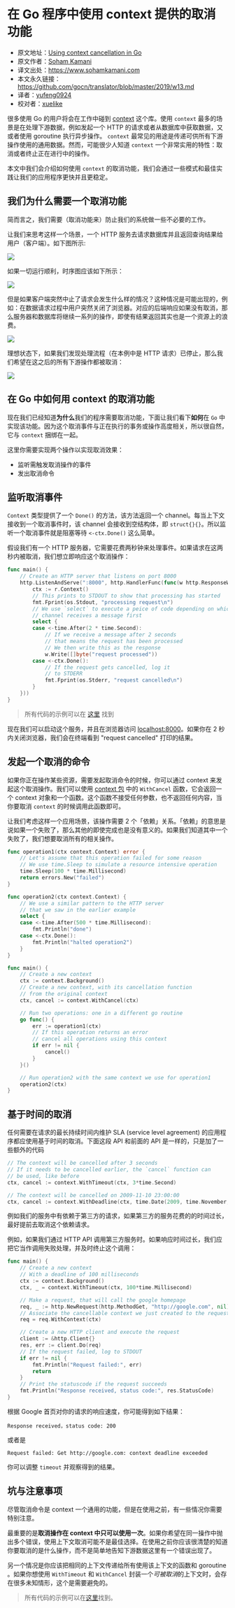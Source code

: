 # 在 Go 程序中使用 context 提供的取消功能

- 原文地址：[Using context cancellation in Go](https://www.sohamkamani.com/blog/golang/2018-06-17-golang-using-context-cancellation/)
- 原文作者：[Soham Kamani](https://www.packtpub.com/books/info/authors/soham-kamani)
- 译文出处：https://www.sohamkamani.com
- 本文永久链接：https://github.com/gocn/translator/blob/master/2019/w13.md
- 译者：[yufeng0924](https://github.com/yufeng0924)
- 校对者：[xuelike](https://github.com/xuelike)

很多使用 Go 的用户将会在工作中碰到 [context](https://www.sohamkamani.com/blog/golang/2018-06-17-golang-using-context-cancellation/) 这个库。使用 `context` 最多的场景是在处理下游数据，例如发起一个 HTTP 的请求或者从数据库中获取数据，又或者使用 goroutine 执行异步操作。 `context` 最常见的用途是传递可供所有下游操作使用的通用数据。然而，可能很少人知道 `context` 一个非常实用的特性：取消或者终止正在进行中的操作。

本文中我们会介绍如何使用 `context` 的取消功能，我们会通过一些模式和最佳实践让我们的应用程序更快并且更稳定。

## 我们为什么需要一个取消功能

简而言之，我们需要（取消功能来）防止我们的系统做一些不必要的工作。

让我们来思考这样一个场景，一个 HTTP 服务去请求数据库并且返回查询结果给用户（客户端）。如下图所示:

![](https://www.sohamkamani.com/client-diagram-199c2b8faf7663c9b7e83de127012a6c.svg)

如果一切运行顺利，时序图应该如下所示：

![](https://www.sohamkamani.com/timing-ideal-ff6e4d831668b9da81c1c214224e4521.svg)

但是如果客户端突然中止了请求会发生什么样的情况？这种情况是可能出现的，例如：在数据请求过程中用户突然关闭了浏览器。对应的后端响应如果没有取消，那么服务器和数据库将继续一系列的操作，即使有结果返回其实也是一个资源上的浪费。

![](https://www.sohamkamani.com/timing-without-cancel-4955e194034f42b5edd7632f1461c124.svg)

理想状态下，如果我们发现处理流程（在本例中是 HTTP 请求）已停止，那么我们希望在这之后的所有下游操作都被取消：

![](https://www.sohamkamani.com/timing-with-cancel-2af484f735aab3022ea8d7a9a9c1b675.svg)

## 在 Go 中如何用 context 的取消功能

现在我们已经知道**为什么**我们的程序需要取消功能，下面让我们看下**如何**在 `Go` 中实现该功能。因为这个取消事件与正在执行的事务或操作高度相关，所以很自然，它与 `context` 捆绑在一起。

这里你需要实现两个操作以实现取消效果：

- 监听需触发取消操作的事件
- 发出取消命令

## 监听取消事件

`Context` 类型提供了一个 `Done()` 的方法，该方法返回一个 channel。每当上下文接收到一个取消事件时，该 channel 会接收到空结构体，即 `struct{}{}`。所以监听一个取消事件就是阻塞等待 `<-ctx.Done()` 这么简单。

假设我们有一个 HTTP 服务器，它需要花费两秒钟来处理事件。如果请求在这两秒内被取消，我们想立即响应这个取消操作：

```go
func main() {
    // Create an HTTP server that listens on port 8000
    http.ListenAndServe(":8000", http.HandlerFunc(func(w http.ResponseWriter, r *http.Request) {
        ctx := r.Context()
        // This prints to STDOUT to show that processing has started
        fmt.Fprint(os.Stdout, "processing request\n")
        // We use `select` to execute a peice of code depending on which
        // channel receives a message first
        select {
        case <-time.After(2 * time.Second):
            // If we receive a message after 2 seconds
            // that means the request has been processed
            // We then write this as the response
            w.Write([]byte("request processed"))
        case <-ctx.Done():
            // If the request gets cancelled, log it
            // to STDERR
            fmt.Fprint(os.Stderr, "request cancelled\n")
        }
    }))
}
```

> 所有代码的示例可以在 [这里](https://github.com/sohamkamani/blog-example-go-context-cancellation) 找到

现在我们可以启动这个服务，并且在浏览器访问 [localhost:8000](localhost:8000)。如果你在 2 秒内关闭浏览器，我们会在终端看到 "request cancelled" 打印的结果。

## 发起一个取消的命令

如果你正在操作某些资源，需要发起取消命令的时候，你可以通过 context 来发起这个取消操作。我们可以使用 [context 包](https://golang.org/pkg/context/#WithCancel) 中的 `WithCancel` 函数，它会返回一个 context 对象和一个函数。这个函数不接受任何参数，也不返回任何内容，当你要取消 `context` 的时候调用此函数即可。

让我们考虑这样一个应用场景，该操作需要 2 个「依赖」关系。「依赖」的意思是说如果一个失败了，那么其他的即使完成也是没有意义的。如果我们知道其中一个失败了，我们想要取消所有的相关操作。

```go
func operation1(ctx context.Context) error {
    // Let's assume that this operation failed for some reason
    // We use time.Sleep to simulate a resource intensive operation
    time.Sleep(100 * time.Millisecond)
    return errors.New("failed")
}

func operation2(ctx context.Context) {
    // We use a similar pattern to the HTTP server
    // that we saw in the earlier example
    select {
    case <-time.After(500 * time.Millisecond):
        fmt.Println("done")
    case <-ctx.Done():
        fmt.Println("halted operation2")
    }
}

func main() {
    // Create a new context
    ctx := context.Background()
    // Create a new context, with its cancellation function
    // from the original context
    ctx, cancel := context.WithCancel(ctx)

    // Run two operations: one in a different go routine
    go func() {
        err := operation1(ctx)
        // If this operation returns an error
        // cancel all operations using this context
        if err != nil {
            cancel()
        }
    }()

    // Run operation2 with the same context we use for operation1
    operation2(ctx)
}
```

## 基于时间的取消

任何需要在请求的最长持续时间内维护 SLA (service level agreement) 的应用程序都应使用基于时间的取消。下面这段 API 和前面的 API 是一样的，只是加了一些额外的代码

```go
// The context will be cancelled after 3 seconds
// If it needs to be cancelled earlier, the `cancel` function can
// be used, like before
ctx, cancel := context.WithTimeout(ctx, 3*time.Second)

// The context will be cancelled on 2009-11-10 23:00:00
ctx, cancel := context.WithDeadline(ctx, time.Date(2009, time.November, 10, 23, 0, 0, 0, time.UTC))
```

例如我们的服务中有依赖于第三方的请求，如果第三方的服务花费的的时间过长，最好提前去取消这个依赖请求。

例如，如果我们通过 HTTP API 调用第三方服务时。如果响应时间过长，我们应把它当作调用失败处理，并及时终止这个调用：

```go
func main() {
    // Create a new context
    // With a deadline of 100 milliseconds
    ctx := context.Background()
    ctx, _ = context.WithTimeout(ctx, 100*time.Millisecond)

    // Make a request, that will call the google homepage
    req, _ := http.NewRequest(http.MethodGet, "http://google.com", nil)
    // Associate the cancellable context we just created to the request
    req = req.WithContext(ctx)

    // Create a new HTTP client and execute the request
    client := &http.Client{}
    res, err := client.Do(req)
    // If the request failed, log to STDOUT
    if err != nil {
        fmt.Println("Request failed:", err)
        return
    }
    // Print the statuscode if the request succeeds
    fmt.Println("Response received, status code:", res.StatusCode)
}
```

根据 Google 首页对你的请求的响应速度，你可能得到如下结果：

```plain
Response received，status code: 200
```

或者是

```plain
Request failed: Get http://google.com: context deadline exceeded
```

你可以调整 `timeout` 并观察得到的结果。

## 坑与注意事项

尽管取消命令是 context 一个通用的功能，但是在使用之前，有一些情况你需要特别注意。

最重要的是**取消操作在 context 中只可以使用一次**。如果你希望在同一操作中抛出多个错误，使用上下文取消可能不是最佳选择。在使用之前你应该很清楚的知道你要取消的是什么操作，而不是简单地告知下游数据这里有一个错误出现了。

另一个情况是你应该把相同的上下文传递给所有使用该上下文的函数和 goroutine 。如果你想使用 `WithTimeout` 和 `WithCancel` 封装一个*可被取消*的上下文时，会存在很多未知情形，这个是需要避免的。

> 所有代码的示例可以在[这里](https://github.com/sohamkamani/blog-example-go-context-cancellation)找到。
